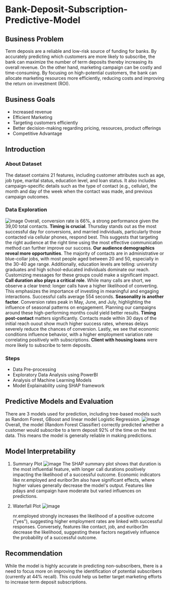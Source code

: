 # Bank-Deposit-Subscription-Predictive-Model
## Business Problem
Term deposis are a reliable and low-risk source of funding for banks. By accurately predicting which customers are more likely to subscribe, the bank can maximize the number of term deposits thereby increasing its overall revenue. On the other hand, marketing campaign can be costly and time-consuming. By focusing on high-potential customers, the bank can allocate marketing resources more efficiently, reducing costs and improving the return on investment (ROI). 
## Business Goals
- Increased revenue
- Efficient Marketing
- Targeting customers efficiently
- Better decision-making regarding pricing, resources, product offerings
- Competitive Advantage
## Introduction
### About Dataset
The dataset contains 21 features, including customer attributes such as age, job type, marital status, education level, and loan status. It also includes campaign-specific details such as the type of contact (e.g., cellular), the month and day of the week when the contact was made, and previous campaign outcomes.
### Data Exploration
![image](https://github.com/user-attachments/assets/87854398-d542-4c07-ad1b-1e4790a98fc0)
Overall, conversion rate is 66%, a strong performance given the 39,00 total contacts. 
**Timing is crucial**. Thursday stands out as the most successful day for conversions, and married individuals, particularly those contacted via cellular phones, respond best. This suggests that targeting the right audience at the right time using the most effective communication method can further improve our success.
**Our audience demographics reveal more opportunities**. The majority of contacts are in administrative or blue-collar jobs, with most people aged between 20 and 50, especially in the 30-40 age range. Additionally, education levels are telling: university graduates and high school-educated individuals dominate our reach. Customizing messages for these groups could make a significant impact.
**Call duration also plays a critical role**. While many calls are short, we observe a clear trend: longer calls have a higher likelihood of converting. This emphasizes the importance of investing in meaningful and engaging interactions. Successful calls average 554 seconds.
**Seasonality is another factor**. Conversion rates peak in May, June, and July, highlighting the influence of seasonal patterns on engagement. Planning our campaigns around these high-performing months could yield better results.
**Timing post-contact** matters significantly. Contacts made within 30 days of the initial reach ouout show much higher success rates, whereas delays severely reduce the chances of conversion. Lastly, we see that economic conditions influence behavior, with a higher employment variation rate correlating positively with subscriptions.
**Client with housing loans** were more likely to subscribe to term deposits.
### Steps
- Data Pre-processing
- Exploratory Data Analysis using PowerBI
- Analysis of Machine Learning Models
- Model Explainability using SHAP framework
## Predictive Models and Evaluation
There are 3 models used for prediction, including tree-based models such as Random Forest, GBoost and linear model Logistic Regression.
![image](https://github.com/user-attachments/assets/0877259e-ea90-4586-800e-a117efedc98b)
Overall, the model (Random Forest Classifier) correctly predicted whether a customer would subscribe to a term deposit 92% of the time on the test data. This means the model is generally reliable in making predictions.
## Model Interpretability
1. Summary Plot
   ![image](https://github.com/user-attachments/assets/c3b0e2a8-ae27-4371-b306-595172d2e377)
The SHAP summary plot shows that duration is the most influential feature, with longer call durations positively impacting the likelihood of a successful outcome.
Economic indicators like nr.employed and euribor3m also have significant effects, where higher values generally decrease the model's output.
Features like pdays and campaign have moderate but varied influences on predictions.
2. Waterfall Plot
   ![image](https://github.com/user-attachments/assets/e6b54bfc-6fba-4dde-b6da-38b2322004f6)

   nr.employed strongly increases the likelihood of a positive outcome ("yes"), suggesting higher employment rates are linked with successful responses. Conversely, features like contact, job, and euribor3m decrease the likelihood, suggesting these factors negatively influence the probability of a successful outcome.
## Recommendation
While the model is highly accurate in predicting non-subscribers, there is a need to focus more on improving the identification of potential subscribers (currently at 44% recall). This could help us better target marketing efforts to increase term deposit subscriptions. 
